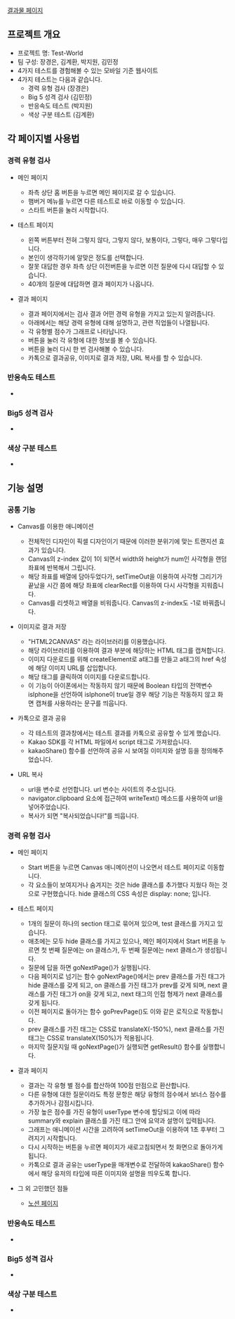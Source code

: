 [결과물 페이지](https://posco-test-world.netlify.app/)

## 프로젝트 개요

- 프로젝트 명: Test-World
- 팀 구성: 장경은, 김계환, 박지원, 김민정
- 4가지 테스트를 경험해볼 수 있는 모바일 기준 웹사이트
- 4가지 테스트는 다음과 같습니다.
  - 경력 유형 검사 (장경은)
  - Big 5 성격 검사 (김민정)
  - 반응속도 테스트 (박지원)
  - 색상 구분 테스트 (김계환)

## 각 페이지별 사용법

### 경력 유형 검사

  - 메인 페이지

    - 좌측 상단 홈 버튼을 누르면 메인 페이지로 갈 수 있습니다.
    - 햄버거 메뉴를 누르면 다른 테스트로 바로 이동할 수 있습니다.
    - 스타트 버튼을 눌러 시작합니다.

  - 테스트 페이지

    - 왼쪽 버튼부터 전혀 그렇지 않다, 그렇지 않다, 보통이다, 그렇다, 매우 그렇다입니다.
    - 본인이 생각하기에 알맞은 정도를 선택합니다.
    - 잘못 대답한 경우 좌측 상단 이전버튼을 누르면 이전 질문에 다시 대답할 수 있습니다.
    - 40개의 질문에 대답하면 결과 페이지가 나옵니다.

  - 결과 페이지

    - 결과 페이지에서는 검사 결과 어떤 경력 유형을 가지고 있는지 알려줍니다.
    - 아래에서는 해당 경력 유형에 대해 설명하고, 관련 직업들이 나열됩니다.
    - 각 유형별 점수가 그래프로 나타납니다.
    - 버튼을 눌러 각 유형에 대한 정보를 볼 수 있습니다.
    - 버튼을 눌러 다시 한 번 검사해볼 수 있습니다.
    - 카톡으로 결과공유, 이미지로 결과 저장, URL 복사를 할 수 있습니다.

### 반응속도 테스트

  -

### Big5 성격 검사

  -

### 색상 구분 테스트

  -

## 기능 설명

### 공통 기능

  - Canvas를 이용한 애니메이션

    - 전체적인 디자인이 픽셀 디자인이기 때문에 이러한 분위기에 맞는 트랜지션 효과가 있습니다.
    - Canvas의 z-index 값이 1이 되면서 width와 height가 num인 사각형을 랜덤 좌표에 반복해서 그립니다.
    - 해당 좌표를 배열에 담아두었다가, setTimeOut을 이용하여 사각형 그리기가 끝났을 시간 쯤에 해당 좌표에 clearRect를 이용하여 다시 사각형을 지워줍니다.
    - Canvas를 리셋하고 배열을 비워줍니다. Canvas의 z-index도 -1로 바꿔줍니다.

  - 이미지로 결과 저장

    - "HTML2CANVAS" 라는 라이브러리를 이용했습니다.
    - 해당 라이브러리를 이용하여 결과 부분에 해당하는 HTML 태그를 캡쳐합니다.
    - 이미지 다운로드를 위해 createElement로 a태그를 만들고 a태그의 href 속성에 해당 이미지 URL를 삽입합니다.
    - 해당 태그를 클릭하여 이미지를 다운로드합니다.
    - 이 기능이 아이폰에서는 작동하지 않기 때문에 Boolean 타입의 전역변수 isIphone을 선언하여 isIphone이 true일 경우 해당 기능은 작동하지 않고 화면 캡쳐를 사용하라는 문구를 띄웁니다.

  - 카톡으로 결과 공유

    - 각 테스트의 결과창에서는 테스트 결과를 카톡으로 공유할 수 있게 했습니다.
    - Kakao SDK를 각 HTML 파일에서 script 태그로 가져왔습니다.
    - kakaoShare() 함수를 선언하여 공유 시 보여질 이미지와 설명 등을 정의해주었습니다.

  - URL 복사

    - url을 변수로 선언합니다. url 변수는 사이트의 주소입니다.
    - navigator.clipboard 요소에 접근하여 writeText() 메소드를 사용하여 url을 넣어주었습니다.
    - 복사가 되면 "복사되었습니다!"를 띄웁니다.

### 경력 유형 검사

  - 메인 페이지

    - Start 버튼을 누르면 Canvas 애니메이션이 나오면서 테스트 페이지로 이동합니다.
    - 각 요소들이 보여지거나 숨겨지는 것은 hide 클래스를 추가했다 지웠다 하는 것으로 구현했습니다. hide 클래스의 CSS 속성은 display: none; 입니다.

  - 테스트 페이지

    - 1개의 질문이 하나의 section 태그로 묶어져 있으며, test 클래스를 가지고 있습니다.
    - 애초에는 모두 hide 클래스를 가지고 있으나, 메인 페이지에서 Start 버튼을 누르면 첫 번째 질문에는 on 클래스가, 두 번째 질문에는 next 클래스가 생성됩니다.
    - 질문에 답을 하면 goNextPage()가 실행됩니다.
    - 다음 페이지로 넘기는 함수 goNextPage()에서는 prev 클래스를 가진 태그가 hide 클래스를 갖게 되고, on 클래스를 가진 태그가 prev를 갖게 되며, next 클래스를 가진 태그가 on을 갖게 되고, next 태그의 인접 형제가 next 클래스를 갖게 됩니다.
    - 이전 페이지로 돌아가는 함수 goPrevPage()도 이와 같은 로직으로 작동합니다.
    - prev 클래스를 가진 태그는 CSS로 translateX(-150%), next 클래스를 가진 태그는 CSS로 translateX(150%)가 적용됩니다.
    - 마지막 질문지일 때 goNextPage()가 실행되면 getResult() 함수를 실행합니다.

  - 결과 페이지

    - 결과는 각 유형 별 점수를 합산하여 100점 만점으로 환산합니다.
    - 다른 유형에 대한 질문이라도 특정 문항은 해당 유형의 점수에서 보너스 점수를 추가하거나 감점시킵니다.
    - 가장 높은 점수를 가진 유형이 userType 변수에 할당되고 이에 따라 summary와 explain 클래스를 가진 태그 안에 요약과 설명이 입력됩니다.
    - 그래프는 애니메이션 시간을 고려하여 setTimeOut을 이용하여 1초 후부터 그려지기 시작합니다.
    - 다시 시작하는 버튼을 누르면 페이지가 새로고침되면서 첫 화면으로 돌아가게 됩니다.
    - 카톡으로 결과 공유는 userType을 매개변수로 전달하여 kakaoShare() 함수에서 해당 유저의 타입에 따른 이미지와 설명을 띄우도록 합니다.

  - 그 외 고민했던 점들

    - [노션 페이지](https://synonymous-island-173.notion.site/Test-World-Front-end-Team-Project-15c51b1b952e4d209a402dc32c98f460)

### 반응속도 테스트

  -

### Big5 성격 검사

  -

### 색상 구분 테스트

  - 

